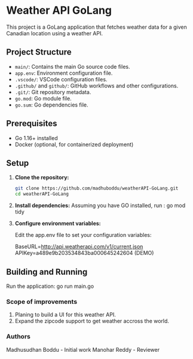# Weather API GoLang

This project is a GoLang application that fetches weather data for a given Canadian location using a weather API.



## Project Structure

- `main/`: Contains the main Go source code files.
- `app.env`: Environment configuration file.
- `.vscode/`: VSCode configuration files.
- `.github/` and `github/`: GitHub workflows and other configurations.
- `.git/`: Git repository metadata.
- `go.mod`: Go module file.
- `go.sum`: Go dependencies file.

## Prerequisites

- Go 1.16+ installed
- Docker (optional, for containerized deployment)

## Setup

1. **Clone the repository:**

   ```sh
   git clone https://github.com/madhuboddu/weatherAPI-GoLang.git
   cd weatherAPI-GoLang


2. **Install dependencies:**
    Assuming you have GO installed, run : go mod tidy


3. **Configure environment variables:**

    Edit the app.env file to set your configuration variables:
    
    BaseURL=http://api.weatherapi.com/v1/current.json
    APIKey=a489e9b203534843ba000645242604 (DEMO)

## Building and Running

Run the application:
    go run main.go


### Scope of improvements

1. Planing to build a UI for this weather API.
2. Expand the zipcode support to get weather accross the world.


### Authors

Madhusudhan Boddu - Initial work
Manohar Reddy     - Reviewer

